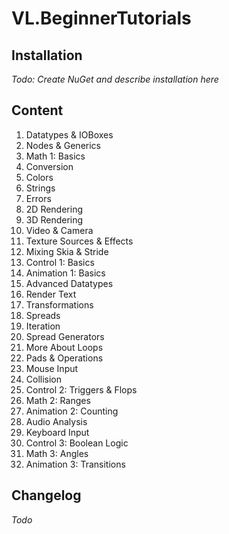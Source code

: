 # VL.BeginnerTutorials

## Installation
*Todo: Create NuGet and describe installation here*

## Content
1. Datatypes & IOBoxes
2. Nodes & Generics
3. Math 1: Basics
4. Conversion
5. Colors
6. Strings
7. Errors
8. 2D Rendering
9. 3D Rendering
10. Video & Camera
11. Texture Sources & Effects
12. Mixing Skia & Stride
13. Control 1: Basics
14. Animation 1: Basics
15. Advanced Datatypes
16. Render Text
17. Transformations
18. Spreads
19. Iteration
20. Spread Generators
21. More About Loops
22. Pads & Operations
23. Mouse Input
24. Collision
25. Control 2: Triggers & Flops
26. Math 2: Ranges
27. Animation 2: Counting
28. Audio Analysis
29. Keyboard Input
30. Control 3: Boolean Logic
31. Math 3: Angles
32. Animation 3: Transitions

## Changelog
*Todo*
